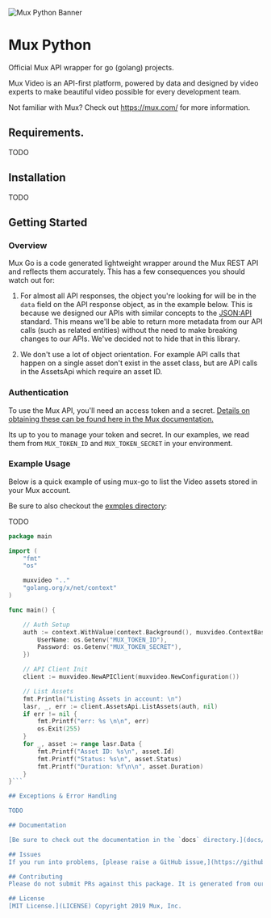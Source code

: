 ![Mux Python Banner](github-python-sdk.png)

# Mux Python

Official Mux API wrapper for go (golang) projects.

Mux Video is an API-first platform, powered by data and designed by video experts to make beautiful video possible for every development team.

Not familiar with Mux? Check out https://mux.com/ for more information.

## Requirements.

TODO

## Installation

TODO

## Getting Started

### Overview

Mux Go is a code generated lightweight wrapper around the Mux REST API and reflects them accurately. This has a few consequences you should watch out for:

1) For almost all API responses, the object you're looking for will be in the `data` field on the API response object, as in the example below. This is because we designed our APIs with similar concepts to the [JSON:API](https://jsonapi.org/) standard. This means we'll be able to return more metadata from our API calls (such as related entities) without the need to make breaking changes to our APIs. We've decided not to hide that in this library.

2) We don't use a lot of object orientation. For example API calls that happen on a single asset don't exist in the asset class, but are API calls in the AssetsApi which require an asset ID.

### Authentication
To use the Mux API, you'll need an access token and a secret. [Details on obtaining these can be found here in the Mux documentation.](https://docs.mux.com/docs#section-1-get-an-api-access-token)

Its up to you to manage your token and secret. In our examples, we read them from `MUX_TOKEN_ID` and `MUX_TOKEN_SECRET` in your environment.

### Example Usage
Below is a quick example of using mux-go to list the Video assets stored in your Mux account.

Be sure to also checkout the [exmples directory](examples/):

TODO

```go
package main

import (
	"fmt"
	"os"

	muxvideo ".."
	"golang.org/x/net/context"
)

func main() {

	// Auth Setup
	auth := context.WithValue(context.Background(), muxvideo.ContextBasicAuth, muxvideo.BasicAuth{
		UserName: os.Getenv("MUX_TOKEN_ID"),
		Password: os.Getenv("MUX_TOKEN_SECRET"),
	})

	// API Client Init
	client := muxvideo.NewAPIClient(muxvideo.NewConfiguration())

	// List Assets
	fmt.Println("Listing Assets in account: \n")
	lasr, _, err := client.AssetsApi.ListAssets(auth, nil)
	if err != nil {
		fmt.Printf("err: %s \n\n", err)
		os.Exit(255)
	}
	for _, asset := range lasr.Data {
		fmt.Printf("Asset ID: %s\n", asset.Id)
		fmt.Printf("Status: %s\n", asset.Status)
		fmt.Printf("Duration: %f\n\n", asset.Duration)
	}
}```

## Exceptions & Error Handling

TODO

## Documentation

[Be sure to check out the documentation in the `docs` directory.](docs/)

## Issues
If you run into problems, [please raise a GitHub issue,](https://github.com/muxinc/mux-go/issues) filling in the issue template. We'll take a look as soon as possible.

## Contributing
Please do not submit PRs against this package. It is generated from our OpenAPI definitions - [Please open an issue instead!](https://github.com/muxinc/mux-python/issues)

## License
[MIT License.](LICENSE) Copyright 2019 Mux, Inc.
